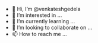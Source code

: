 - 👋 Hi, I’m @venkateshgedela
- 👀 I’m interested in ...
- 🌱 I’m currently learning ...
- 💞️ I’m looking to collaborate on ...
- 📫 How to reach me ...

<!---
venkateshgedela/venkateshgedela is a ✨ special ✨ repository because its `README.md` (this file) appears on your GitHub profile.
You can click the Preview link to take a look at your changes.
--->
